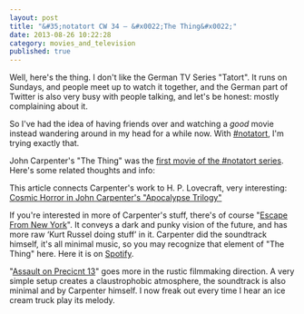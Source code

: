 ```yaml
---
layout: post
title: "&#35;notatort CW 34 – &#x0022;The Thing&#x0022;"
date: 2013-08-26 10:22:28
category: movies_and_television
published: true
---
```


Well, here's the thing. I don't like the German TV Series "Tatort". It runs on Sundays, and people meet up to watch it together, and the German part of Twitter is also very busy with people talking, and let's be honest: mostly complaining about it. 

So I've had the idea of having friends over and watching a *good* movie instead wandering around in my head for a while now. With [#notatort](http://movie.timmschoof.com), I'm trying exactly that. 

John Carpenter's "The Thing" was the [first movie of the #notatort series](http://movie.timmschoof.com/34). Here's some related thoughts and info:

This article connects Carpenter's work to H. P. Lovecraft, very interesting: [Cosmic Horror in John Carpenter's "Apocalypse Trilogy"](http://www.strangehorizons.com/2011/20111024/grey-a.shtml)

If you're interested in more of Carpenter's stuff, there's of course "[Escape From New York](http://www.imdb.com/title/tt0082340/)". It conveys a dark and punky vision of the future, and has more raw ‘Kurt Russel doing stuff’ in it. Carpenter did the soundtrack himself, it's all minimal music, so you may recognize that element of "The Thing" here. Here it is on [Spotify](http://spoti.fi/1390usD).

"[Assault on Precicnt 13](http://www.imdb.com/title/tt0074156/)" goes more in the rustic filmmaking direction. A very simple setup creates a claustrophobic atmosphere, the soundtrack is also minimal and by Carpenter himself. I now freak out every time I hear an ice cream truck play its melody.
